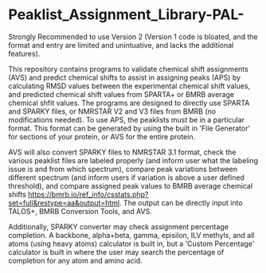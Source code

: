 # Peaklist_Assignment_Library-PAL-

Strongly Recommended to use Version 2 (Version 1 code is bloated, and the format and entry are limited and unintuative, and lacks the additional features). 

This repository contains programs to validate chemical shift assignments (AVS) and predict chemical shifts to assist in assigning peaks (APS) by calculating RMSD values between the experimental chemical shift values, and predicted chemical shift values from SPARTA+ or BMRB average chemical shfit values. The programs are designed to directly use SPARTA and SPARKY files, or NMRSTAR V2 and V3 files from BMRB (no modifications needed). To use APS, the peaklists must be in a particular format. This format can be generated by using the built in 'File Generator' for sections of your protein, or AVS for the entire protein. 

AVS will also convert SPARKY files to NMRSTAR 3.1 format, check the various peaklist files are labeled properly (and inform user what the labeling issue is and from which spectrum), compare peak variations between different spectrum (and inform users if variation is above a user defined threshold), and compare assigned peak values to BMRB average chemical shifts https://bmrb.io/ref_info/csstats.php?set=full&restype=aa&output=html. The output can be directly input into TALOS+, BMRB Conversion Tools, and AVS. 

Additionally, SPARKY converter may check assignment percentage completion. A backbone, alpha+beta, gamma, episilon, ILV methyls, and all atoms (using heavy atoms) calculator is built in, but a 'Custom Percentage' calculator is built in where the user may search the percentage of completion for any atom and amino acid. 
